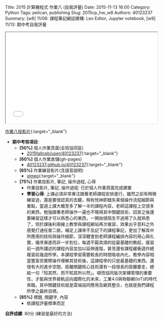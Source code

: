 Title: 2015 計算機程式 作業八 (自我評量)
Date: 2015-11-13 16:00
Category: Python
Tags: pelican, publishing
Slug: 2015cp_hw_w8
Authors: 40123237
Summary: [w8] 11/06: 課程筆記網誌建構: Leo Editor, Jupyter notebook, [w9] 11/13: 期中考自我評量





<iframe src="40123237_cp_w8_p.html" width="500" height="300"></iframe>

[作業八投影片](40123237_cp_w8_p.html){:target="_blank"}

  * **期中考核項目**:
      * **[50%]** 個人作業頁面(全班協同區)
        * [2015fallcpb/user/40123237](http://2015fallhw.github.io/2015fallcpa/user/40123237/){:target="_blank"}
      * **[60%]** 個人作業倉儲(gh-pages)
        * [40123237.github.io/40123237](http://40123237.github.io/40123237/){:target="_blank"}
      * **[65%]** 作業練習影片(含語音說明)
        * [vimeo](https://vimeo.com/user40271183){:target="_blank"}
      * **[75%]** 作業投影片, 筆記, 操作過程, 心得
        * 作業投影片, 筆記, 操作過程: 已於個人作業頁面完成建置
        * **學習心得**:
            上課必須非常專注跟著老師課程安排進行，雖然之前有稍微練習過，還是要很認真的去聽，稍有恍神即錯失某個操作流程細節與重點，當週上課大概至多了解一半的課程內容，老師這課程上交很多的東西，勉強跟著老師操作一遍也不曉得其中關鍵技術，回家之後還要練習這樣才可以熟悉心的東西，一開始很陌生不過用了久就熟悉了，但於課後利用線上教學與課程網站再次複習，效果出乎意料之外感覺打通任督二脈，補足上課來不及記下的課程筆記，更加了解其中所應用的技術與操作細節，深深體會到老師課程編排內容的用心與扎實，循序漸進而非一步到位，每週不厭其煩的從最基礎的教起，複習前一週所講述的課程內容並加以延伸進階，甚至還有課程緩衝週作總複習前幾週所學。本課程學習需要較長的時間吸收內化，教學內容相當豐富但實際操作理解其技術後，這課程學的只是最基礎的東西，還很有大的進步空間，距離關鍵核心技術還有一段很長的距離要走，總結一句「知其然，而不知其所以然」。頓悟協同版次架構管理的重要性，才能與世界接軌迎向國際化的未來，工業4.0與物聯網(IoT)的時代來臨，其中關鍵技術就是雲端協同應用及網頁整合，也就是我們課程所學之最終目標。
      * **[85%]** 標題, 關鍵字, 內容
        * 依課程評量標準而定

  **自評成績**: 80分 (練習是最好的方法)



